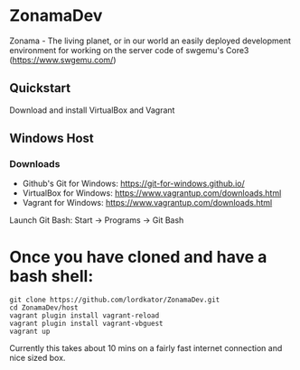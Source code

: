 # ZonamaDev

Zonama - The living planet, or in our world an easily deployed development environment for working on the server code of swgemu's Core3 (https://www.swgemu.com/)

## Quickstart

Download and install VirtualBox and Vagrant

## Windows Host

### Downloads
* Github's Git for Windows: https://git-for-windows.github.io/
* VirtualBox for Windows: https://www.vagrantup.com/downloads.html
* Vagrant for Windows: https://www.vagrantup.com/downloads.html
 
Launch Git Bash: Start -> Programs -> Git Bash

# Once you have cloned and have a bash shell:

```
git clone https://github.com/lordkator/ZonamaDev.git
cd ZonamaDev/host
vagrant plugin install vagrant-reload
vagrant plugin install vagrant-vbguest
vagrant up
```

Currently this takes about 10 mins on a fairly fast internet connection and nice sized box.

